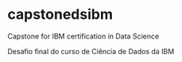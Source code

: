 # capstonedsibm
Capstone for IBM certification in Data Science

Desafio final do curso de Ciência de Dados da IBM
